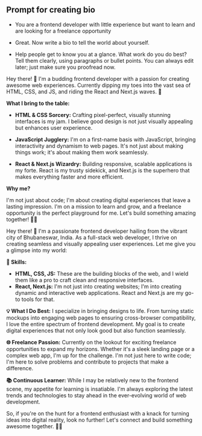 
## Prompt for creating bio

- You are a frontend developer with little experience but want to learn and are looking for a freelance opportunity

- Great. Now write a bio to tell the world about yourself.
- Help people get to know you at a glance. What work do you do best? Tell them clearly, using paragraphs or bullet points. You can always edit later; just make sure you proofread now.

Hey there! 👋 I'm a budding frontend developer with a passion for creating awesome web experiences. Currently dipping my toes into the vast sea of HTML, CSS, and JS, and riding the React and Next.js waves. 🚀

**What I bring to the table:**

- **HTML & CSS Sorcery:** Crafting pixel-perfect, visually stunning interfaces is my jam. I believe good design is not just visually appealing but enhances user experience.

- **JavaScript Jugglery:** I'm on a first-name basis with JavaScript, bringing interactivity and dynamism to web pages. It's not just about making things work; it's about making them work seamlessly.

- **React & Next.js Wizardry:** Building responsive, scalable applications is my forte. React is my trusty sidekick, and Next.js is the superhero that makes everything faster and more efficient.

**Why me?**

I'm not just about code; I'm about creating digital experiences that leave a lasting impression. I'm on a mission to learn and grow, and a freelance opportunity is the perfect playground for me. Let's build something amazing together! 🚀✨



Hey there! 👋 I'm a passionate frontend developer hailing from the vibrant city of Bhubaneswar, India. As a full-stack web developer, I thrive on creating seamless and visually appealing user experiences. Let me give you a glimpse into my world:

**🚀 Skills:**
- **HTML, CSS, JS:** These are the building blocks of the web, and I wield them like a pro to craft clean and responsive interfaces.
- **React, Next.js:** I'm not just into creating websites; I'm into creating dynamic and interactive web applications. React and Next.js are my go-to tools for that.

**💡 What I Do Best:**
I specialize in bringing designs to life. From turning static mockups into engaging web pages to ensuring cross-browser compatibility, I love the entire spectrum of frontend development. My goal is to create digital experiences that not only look good but also function seamlessly.

**🌐 Freelance Passion:**
Currently on the lookout for exciting freelance opportunities to expand my horizons. Whether it's a sleek landing page or a complex web app, I'm up for the challenge. I'm not just here to write code; I'm here to solve problems and contribute to projects that make a difference.

**📚 Continuous Learner:**
While I may be relatively new to the frontend scene, my appetite for learning is insatiable. I'm always exploring the latest trends and technologies to stay ahead in the ever-evolving world of web development.

So, if you're on the hunt for a frontend enthusiast with a knack for turning ideas into digital reality, look no further! Let's connect and build something awesome together. 🚀✨